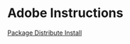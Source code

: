 # Adobe Instructions
[Package Distribute Install](https://github.com/Adobe-CEP/Getting-Started-guides/tree/master/Package%20Distribute%20Install)  
